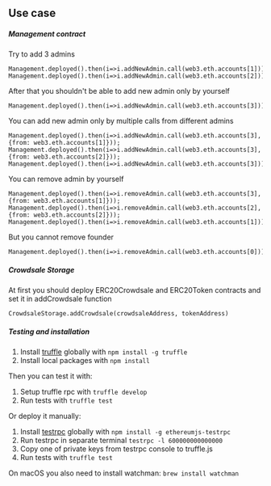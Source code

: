 ## Use case

##### Management contract
Try to add 3 admins
```
Management.deployed().then(i=>i.addNewAdmin.call(web3.eth.accounts[1]));
Management.deployed().then(i=>i.addNewAdmin.call(web3.eth.accounts[2]));
```

After that you shouldn't be able to add new admin only by yourself
```
Management.deployed().then(i=>i.addNewAdmin.call(web3.eth.accounts[3]));
```

You can add new admin only by multiple calls from different admins

```
Management.deployed().then(i=>i.addNewAdmin.call(web3.eth.accounts[3], {from: web3.eth.accounts[1]}));
Management.deployed().then(i=>i.addNewAdmin.call(web3.eth.accounts[3], {from: web3.eth.accounts[2]}));
Management.deployed().then(i=>i.addNewAdmin.call(web3.eth.accounts[3]));
```

You can remove admin by yourself

```
Management.deployed().then(i=>i.removeAdmin.call(web3.eth.accounts[3], {from: web3.eth.accounts[1]}));
Management.deployed().then(i=>i.removeAdmin.call(web3.eth.accounts[2], {from: web3.eth.accounts[2]}));
Management.deployed().then(i=>i.removeAdmin.call(web3.eth.accounts[1]));
```

But you cannot remove founder 

```
Management.deployed().then(i=>i.removeAdmin.call(web3.eth.accounts[0]));
```

##### Crowdsale Storage

At first you should deploy ERC20Crowdsale and ERC20Token contracts and
set it in addCrowdsale function
```
CrowdsaleStorage.addCrowdsale(crowdsaleAddress, tokenAddress)
```


##### Testing and installation

1. Install [truffle](http://truffleframework.com) globally with `npm install -g truffle`
2. Install local packages with `npm install`

Then you can test it with:

1. Setup truffle rpc with `truffle develop`
2. Run tests with `truffle test`

Or deploy it manually:

1. Install [testrpc](https://github.com/ethereumjs/testrpc) globally with `npm install -g ethereumjs-testrpc`
2. Run testrpc in separate terminal `testrpc -l 600000000000000`
3. Copy one of private keys from testrpc console to truffle.js
4. Run tests with `truffle test`


On macOS you also need to install watchman: `brew install watchman`